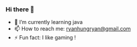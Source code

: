 ### Hi there 👋

- 🌱 I’m currently learning java
- 📫 How to reach me: ryanhungryan@gmail.com
- ⚡ Fun fact: I like gaming !
